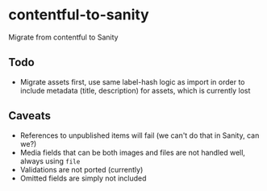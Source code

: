 # contentful-to-sanity

Migrate from contentful to Sanity

## Todo

- Migrate assets first, use same label-hash logic as import in order to include metadata (title, description) for assets, which is currently lost

## Caveats

- References to unpublished items will fail (we can't do that in Sanity, can we?)
- Media fields that can be both images and files are not handled well, always using `file`
- Validations are not ported (currently)
- Omitted fields are simply not included

